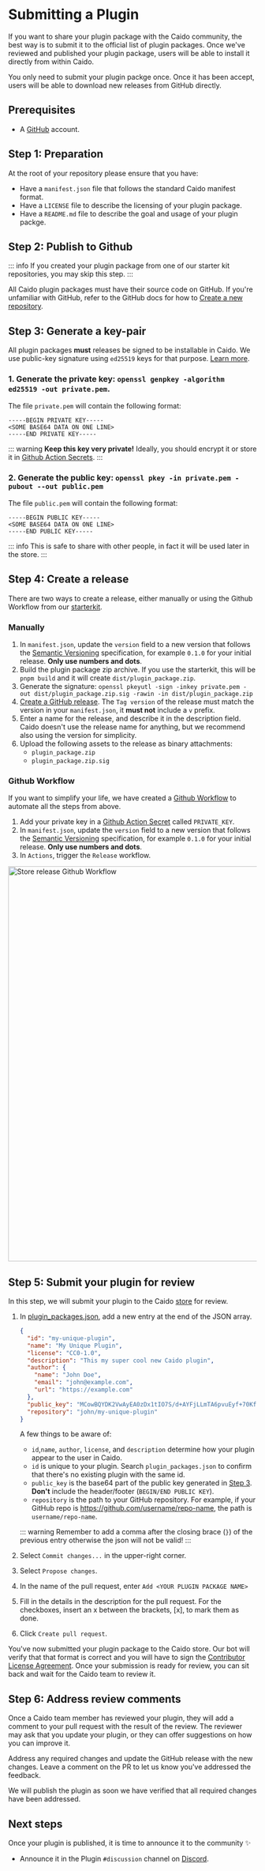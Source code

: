 # Submitting a Plugin

If you want to share your plugin package with the Caido community, the best way is to submit it to the official list of plugin packages. Once we've reviewed and published your plugin package, users will be able to install it directly from within Caido.

You only need to submit your plugin packge once. Once it has been accept, users will be able to download new releases from GitHub directly.

## Prerequisites

- A [GitHub](https://github.com/signup) account.

## Step 1: Preparation

At the root of your repository please ensure that you have:

- Have a `manifest.json` file that follows the standard Caido manifest format.
- Have a `LICENSE` file to describe the licensing of your plugin package.
- Have a `README.md` file to describe the goal and usage of your plugin packge.

## Step 2: Publish to Github

::: info
If you created your plugin package from one of our starter kit repositories, you may skip this step.
:::

All Caido plugin packages must have their source code on GitHub. If you're unfamiliar with GitHub, refer to the GitHub docs for how to [Create a new repository](https://docs.github.com/en/repositories/creating-and-managing-repositories/creating-a-new-repository).

## Step 3: Generate a key-pair

All plugin packages **must** releases be signed to be installable in Caido.
We use public-key signature using `ed25519` keys for that purpose. [Learn more](https://cendyne.dev/posts/2022-03-06-ed25519-signatures.html).

### 1. Generate the private key: `openssl genpkey -algorithm ed25519 -out private.pem`.

The file `private.pem` will contain the following format:

```
-----BEGIN PRIVATE KEY-----
<SOME BASE64 DATA ON ONE LINE>
-----END PRIVATE KEY-----
```

::: warning
**Keep this key very private!** Ideally, you should encrypt it or store it in [Github Action Secrets](https://docs.github.com/en/actions/security-for-github-actions/security-guides/using-secrets-in-github-actions).
:::

### 2. Generate the public key: `openssl pkey -in private.pem -pubout --out public.pem`

The file `public.pem` will contain the following format:

```
-----BEGIN PUBLIC KEY-----
<SOME BASE64 DATA ON ONE LINE>
-----END PUBLIC KEY-----
```

::: info
This is safe to share with other people, in fact it will be used later in the store.
:::

## Step 4: Create a release

There are two ways to create a release, either manually or using the Github Workflow from our [starterkit](https://github.com/caido/starterkit-plugin).

### Manually

1. In `manifest.json`, update the `version` field to a new version that follows the [Semantic Versioning](https://semver.org/) specification, for example `0.1.0` for your initial release. **Only use numbers and dots**.
1. Build the plugin package zip archive. If you use the starterkit, this will be `pnpm build` and it will create `dist/plugin_package.zip`.
1. Generate the signature: `openssl pkeyutl -sign -inkey private.pem -out dist/plugin_package.zip.sig -rawin -in dist/plugin_package.zip`
1. [Create a GitHub release](https://docs.github.com/en/repositories/releasing-projects-on-github/managing-releases-in-a-repository#creating-a-release). The `Tag version` of the release must match the version in your `manifest.json`, it **must not** include a `v` prefix.
1. Enter a name for the release, and describe it in the description field. Caido doesn't use the release name for anything, but we recommend also using the version for simplicity.
1. Upload the following assets to the release as binary attachments:
   - `plugin_package.zip`
   - `plugin_package.zip.sig`

### Github Workflow

If you want to simplify your life, we have created a [Github Workflow](https://github.com/caido/starterkit-plugin/blob/main/.github/workflows/release.yml) to automate all the steps from above.

1. Add your private key in a [Github Action Secret](https://docs.github.com/en/actions/security-for-github-actions/security-guides/using-secrets-in-github-actions) called `PRIVATE_KEY`.
1. In `manifest.json`, update the `version` field to a new version that follows the [Semantic Versioning](https://semver.org/) specification, for example `0.1.0` for your initial release. **Only use numbers and dots**.
1. In `Actions`, trigger the `Release` workflow.

<img width="800" alt="Store release Github Workflow" src="/_images/store_release.png" center/>

## Step 5: Submit your plugin for review

In this step, we will submit your plugin to the Caido [store](https://github.com/caido/store) for review.

1. In [plugin_packages.json](https://github.com/caido/store/edit/main/plugin_packages.json), add a new entry at the end of the JSON array.

   ```json
   {
     "id": "my-unique-plugin",
     "name": "My Unique Plugin",
     "license": "CC0-1.0",
     "description": "This my super cool new Caido plugin",
     "author": {
       "name": "John Doe",
       "email": "john@example.com",
       "url": "https://example.com"
     },
     "public_key": "MCowBQYDK2VwAyEA0zDx1tIO7S/d+AYFjLLmTA6pvuEyf+70KfcgVi1DNhc=",
     "repository": "john/my-unique-plugin"
   }
   ```

   A few things to be aware of:

   - `id`,`name`, `author`, `license`, and `description` determine how your plugin appear to the user in Caido.
   - `id` is unique to your plugin. Search `plugin_packages.json` to confirm that there's no existing plugin with the same id.
   - `public_key` is the base64 part of the public key generated in [Step 3](#step-3-generate-a-key-pair). **Don't** include the header/footer (`BEGIN/END PUBLIC KEY`).
   - `repository` is the path to your GitHub repository. For example, if your GitHub repo is <https://github.com/username/repo-name>, the path is `username/repo-name`.

   ::: warning
   Remember to add a comma after the closing brace (`}`) of the previous entry otherwise the json will not be valid!
   :::

1. Select `Commit changes...` in the upper-right corner.
1. Select `Propose changes`.
1. In the name of the pull request, enter `Add <YOUR PLUGIN PACKAGE NAME>`
1. Fill in the details in the description for the pull request. For the checkboxes, insert an x between the brackets, [x], to mark them as done.
1. Click `Create pull request`.

You've now submitted your plugin package to the Caido store. Our bot will verify that that format is correct and you will have to sign the [Contributor License Agreement](https://cla-assistant.io/caido/store).
Once your submission is ready for review, you can sit back and wait for the Caido team to review it.

## Step 6: Address review comments

Once a Caido team member has reviewed your plugin, they will add a comment to your pull request with the result of the review. The reviewer may ask that you update your plugin, or they can offer suggestions on how you can improve it.

Address any required changes and update the GitHub release with the new changes. Leave a comment on the PR to let us know you've addressed the feedback.

We will publish the plugin as soon we have verified that all required changes have been addressed.

## Next steps

Once your plugin is published, it is time to announce it to the community ✨

- Announce it in the Plugin `#discussion` channel on [Discord](https://links.caido.io/www-discord).
